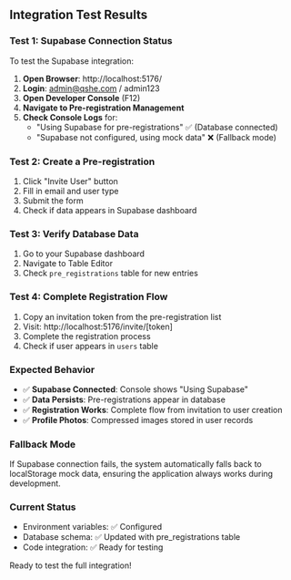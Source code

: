 ## Integration Test Results

### Test 1: Supabase Connection Status
To test the Supabase integration:

1. **Open Browser**: http://localhost:5176/
2. **Login**: admin@qshe.com / admin123
3. **Open Developer Console** (F12)
4. **Navigate to Pre-registration Management**
5. **Check Console Logs** for:
   - "Using Supabase for pre-registrations" ✅ (Database connected)
   - "Supabase not configured, using mock data" ❌ (Fallback mode)

### Test 2: Create a Pre-registration
1. Click "Invite User" button
2. Fill in email and user type
3. Submit the form
4. Check if data appears in Supabase dashboard

### Test 3: Verify Database Data
1. Go to your Supabase dashboard
2. Navigate to Table Editor
3. Check `pre_registrations` table for new entries

### Test 4: Complete Registration Flow
1. Copy an invitation token from the pre-registration list
2. Visit: http://localhost:5176/invite/[token]
3. Complete the registration process
4. Check if user appears in `users` table

### Expected Behavior
- ✅ **Supabase Connected**: Console shows "Using Supabase"
- ✅ **Data Persists**: Pre-registrations appear in database
- ✅ **Registration Works**: Complete flow from invitation to user creation
- ✅ **Profile Photos**: Compressed images stored in user records

### Fallback Mode
If Supabase connection fails, the system automatically falls back to localStorage mock data, ensuring the application always works during development.

### Current Status
- Environment variables: ✅ Configured
- Database schema: ✅ Updated with pre_registrations table
- Code integration: ✅ Ready for testing

Ready to test the full integration!
